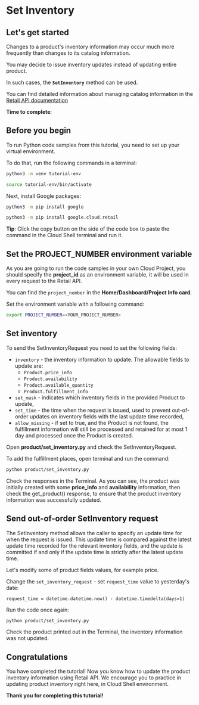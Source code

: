 # **Set Inventory**

## Let's get started

Changes to a product's inventory information may occur much more frequently than changes to its catalog information.

You may decide to issue inventory updates instead of updating entire product.

In such cases, the **```SetInventory```** method can be used.

You can find detailed information about managing catalog information in the [Retail API documentation](https://cloud.google.com/retail/docs/inventory-updates#non-incremental-updates)


**Time to complete**: 
<walkthrough-tutorial-duration duration="3.0"></walkthrough-tutorial-duration>

## Before you begin

To run Python code samples from this tutorial, you need to set up your virtual environment.

To do that, run the following commands in a terminal:

```bash
python3 -m venv tutorial-env
```

```bash
source tutorial-env/bin/activate
```

Next, install Google packages:

```bash
python3 -m pip install google
```

```bash
python3 -m pip install google.cloud.retail
```

**Tip**: Click the copy button on the side of the code box to paste the command in the Cloud Shell terminal and run it.

## Set the PROJECT_NUMBER environment variable

As you are going to run the code samples in your own Cloud Project, you should specify the **project_id** as an environment variable, it will be used in every request to the Retail API.

You can find the ```project_number``` in the **Home/Dashboard/Project Info card**.

Set the environment variable with a following command:
```bash
export PROJECT_NUMBER=<YOUR_PROJECT_NUMBER>
```

## Set inventory 

To send the SetInventoryRequest you need to set the following fields:
 - ```inventory``` - the inventory information to update. The allowable fields to update are: 
    * ```Product.price_info```
    * ```Product.availability``` 
    * ```Product.available_quantity``` 
    * ```Product.fulfillment_info```
 - ```set_mask``` - indicates which inventory fields in the provided Product to update,
 - ```set_time``` - the time when the request is issued, used to prevent out-of-order updates on inventory fields with the last update time recorded,
 - ```allow_missing``` - if set to true, and the Product is not found, the fulfillment information will still be processed and retained for at most 1 day and processed once the Product is created. 

Open **product/set_inventory.py** and check the SetInventoryRequest.

To add the fulfillment places, open terminal and run the command:

```bash
python product/set_inventory.py
```

Check the responses in the Terminal. As you can see, the product was initially created with some **price_info** and **availability** information, 
then check the get_product() response, to ensure that the product inventory information was successfully updated.


## Send out-of-order SetInventory request

The SetInventory method allows the caller to specify an update time for when the request is issued.
This update time is compared against the latest update time recorded for the relevant inventory fields,
and the update is committed if and only if the update time is strictly after the latest update time.

Let's modify some of product fields values, for example price.

Change the ```set_inventory_request``` - set ```request_time``` value to yesterday's date:
```
request_time = datetime.datetime.now() - datetime.timedelta(days=1)
```

Run the code once again:
```bash
python product/set_inventory.py
```

Check the product printed out in the Terminal, the inventory information was not updated.

## Congratulations

<walkthrough-conclusion-trophy></walkthrough-conclusion-trophy>

You have completed the tutorial! Now you know how to update the product inventory information using Retail API. We encourage you to 
practice in updating product inventory right here, in Cloud Shell environment.

**Thank you for completing this tutorial!**
